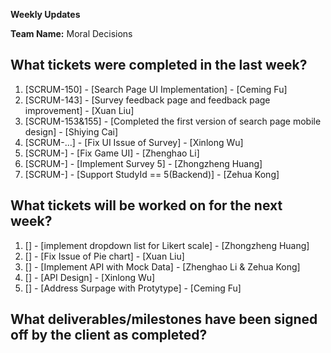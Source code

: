 **Weekly Updates**

**Team Name:** Moral Decisions

## What tickets were completed in the last week?
1. [SCRUM-150] - [Search Page UI Implementation] - [Ceming Fu] 
2. [SCRUM-143] - [Survey feedback page and feedback page improvement] - [Xuan Liu] 
3. [SCRUM-153&155] - [Completed the first version of search page mobile design] - [Shiying Cai] 
4. [SCRUM-...] - [Fix UI Issue of Survey] - [Xinlong Wu] 
5. [SCRUM-] - [Fix Game UI] - [Zhenghao Li] 
6. [SCRUM-] - [Implement Survey 5] - [Zhongzheng Huang]
7. [SCRUM-] - [Support StudyId == 5(Backend)] - [Zehua Kong]

## What tickets will be worked on for the next week?
1. [] - [implement dropdown list for Likert scale] - [Zhongzheng Huang]
2. [] - [Fix Issue of Pie chart] - [Xuan Liu] 
3. [] - [Implement API with Mock Data] - [Zhenghao Li & Zehua Kong]
4. [] - [API Design] - [Xinlong Wu]
5. [] - [Address Surpage with Protytype] - [Ceming Fu]


## What deliverables/milestones have been signed off by the client as completed?

